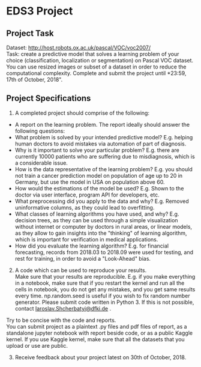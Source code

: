 # EDS3 Project

## Project Task
Dataset: http://host.robots.ox.ac.uk/pascal/VOC/voc2007/  
Task: create a predictive model that solves a learning problem of your choice (classification, localization or segmentation) 
on Pascal VOC dataset. You can use resized images or subset of a dataset in order to reduce the computational complexity. 
 Complete and submit the project until *23:59, 17th of October, 2018".

## Project Specifications  
 
1. A completed project should comprise of the following:  
* A report on the learning problem. The report ideally should answer the following questions:  
* What problem is solved by your intended predictive model? E.g. helping human doctors to avoid mistakes via automation of part of diagnosis.  
* Why is it important to solve your particular problem? E.g. there are currently 10000 patients who are suffering due to misdiagnosis, which is a considerable issue.   
* How is the data representative of the learning problem? E.g. you should not train a cancer prediction model on population of age up to 20 in Germany, but use the model in USA on population above 60.  
* How would the estimations of the model be used? E.g. Shown to the doctor via user interface, program API for developers, etc.  
* What preprocessing did you apply to the data and why? E.g. Removed uninformative columns, as they could lead to overfitting.  
* What classes of learning algorithms you have used, and why? E.g. decision trees, as they can be used through a simple visualization without internet or computer by doctors in rural areas, or linear models, as they allow to gain insights into the "thinking" of learning algorithm, which is important for verification in medical applications.  
* How did you evaluate the learning algorithm? E.g. for financial forecasting, records from 2018.03 to 2018.09 were used for testing, and rest for training, in order to avoid a "Look-Ahead" bias.  

2. A code which can be used to reproduce your results.  
Make sure that your results are reproducible. E.g. if you make everything in a notebook, make sure that if you restart the kernel and run all the cells in notebook, you do not get any mistakes, and you get same results every time. np.random.seed is useful if you wish to fix random number generator.
Please submit code written in Python 3. If this is not possible, contact Iaroslav.Shcherbatyi@dfki.de .

Try to be concise with the code and reports.  
You can submit project as a plaintext .py files and pdf files of report, as a standalone jupyter notebook with report beside code, or as a public Kaggle kernel. If you use Kaggle kernel, make sure that all the datasets that you upload or use are public.  

3. Receive feedback about your project latest on 30th of October, 2018.  
